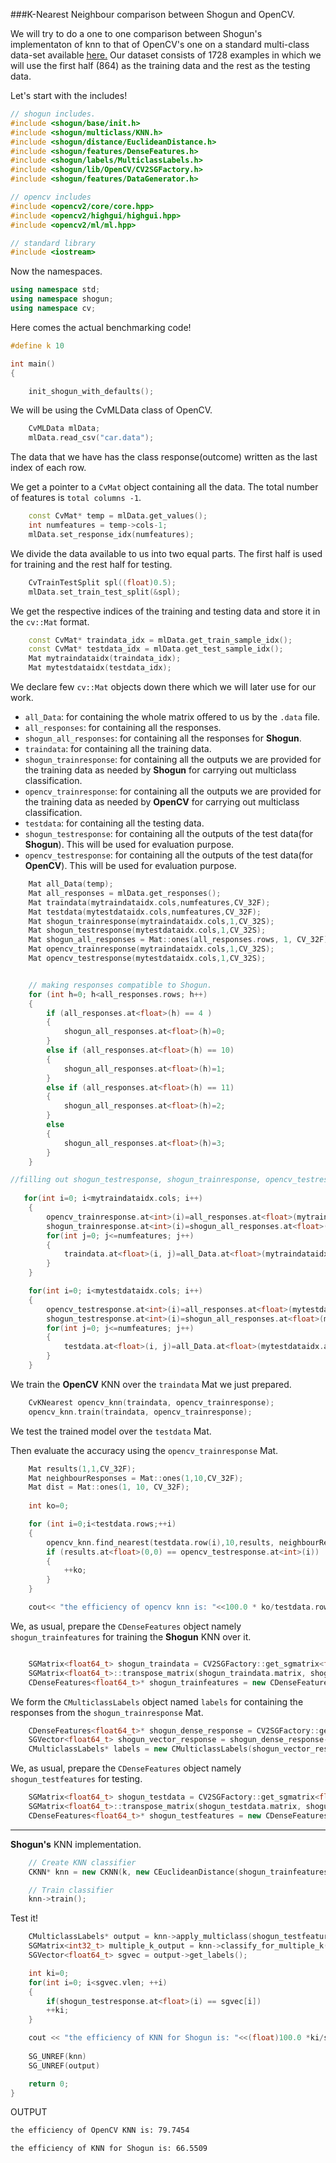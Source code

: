 ###K-Nearest Neighbour comparison between Shogun and OpenCV.


We will try to do a one to one comparison between Shogun's implementaton of knn to that of OpenCV's one on a standard multi-class data-set available [here.](http://archive.ics.uci.edu/ml/machine-learning-databases/car/car.data) Our dataset consists of 1728 examples in which we will use the first half (864) as the training data and the rest as the testing data.

Let's start with the includes!
```CPP
// shogun includes.
#include <shogun/base/init.h>
#include <shogun/multiclass/KNN.h>
#include <shogun/distance/EuclideanDistance.h>
#include <shogun/features/DenseFeatures.h>
#include <shogun/labels/MulticlassLabels.h>
#include <shogun/lib/OpenCV/CV2SGFactory.h>
#include <shogun/features/DataGenerator.h>

// opencv includes
#include <opencv2/core/core.hpp>
#include <opencv2/highgui/highgui.hpp>
#include <opencv2/ml/ml.hpp>

// standard library
#include <iostream>
```

Now the namespaces.
```CPP
using namespace std;
using namespace shogun;
using namespace cv;

```


Here comes the actual benchmarking code!
```CPP
#define k 10

int main()
{

    init_shogun_with_defaults();
```

We will be using the CvMLData class of OpenCV.
```CPP
    CvMLData mlData;
    mlData.read_csv("car.data");
```

The data that we have has the class response(outcome) written as the last index of each row.

We get a pointer to a ```CvMat``` object containing all the data. The total number of features is ```total columns -1```.

```CPP
    const CvMat* temp = mlData.get_values();
    int numfeatures = temp->cols-1;
    mlData.set_response_idx(numfeatures);
```

We divide the data available to us into two equal parts. The first half is used for training and the rest half for testing.
```CPP
    CvTrainTestSplit spl((float)0.5);
    mlData.set_train_test_split(&spl);
```

We get the respective indices of the training and testing data and store it in the ```cv::Mat``` format.
```CPP
    const CvMat* traindata_idx = mlData.get_train_sample_idx();
    const CvMat* testdata_idx = mlData.get_test_sample_idx();
    Mat mytraindataidx(traindata_idx);
    Mat mytestdataidx(testdata_idx);
```

We declare few ```cv::Mat``` objects down there which we will later use for our work.
* ```all_Data```: for containing the whole matrix offered to us by the ```.data``` file. 
* ```all_responses```: for containing all the responses.
* ```shogun_all_responses```: for containing all the responses for **Shogun**.
* ```traindata```: for containing all the training data.
* ```shogun_trainresponse```: for containing all the outputs we are provided for the training data as needed by **Shogun** for carrying out multiclass classification.
* ```opencv_trainresponse```: for containing all the outputs we are provided for the training data as needed by **OpenCV** for carrying out multiclass classification.
* ```testdata```: for containing all the testing data.
* ```shogun_testresponse```: for containing all the outputs of the test data(for **Shogun**). This will be used for evaluation purpose.
* ```opencv_testresponse```: for containing all the outputs of the test data(for **OpenCV**). This will be used for evaluation purpose.


```CPP
    Mat all_Data(temp);
    Mat all_responses = mlData.get_responses();
    Mat traindata(mytraindataidx.cols,numfeatures,CV_32F);
    Mat testdata(mytestdataidx.cols,numfeatures,CV_32F);
    Mat shogun_trainresponse(mytraindataidx.cols,1,CV_32S);
    Mat shogun_testresponse(mytestdataidx.cols,1,CV_32S);
    Mat shogun_all_responses = Mat::ones(all_responses.rows, 1, CV_32F);
    Mat opencv_trainresponse(mytraindataidx.cols,1,CV_32S);
    Mat opencv_testresponse(mytestdataidx.cols,1,CV_32S);
```

```CPP

    // making responses compatible to Shogun.
    for (int h=0; h<all_responses.rows; h++)
    {
        if (all_responses.at<float>(h) == 4 )
        {
            shogun_all_responses.at<float>(h)=0;
        }
        else if (all_responses.at<float>(h) == 10)
        {
            shogun_all_responses.at<float>(h)=1;
        }
        else if (all_responses.at<float>(h) == 11)
        {
            shogun_all_responses.at<float>(h)=2;
        }
        else 
        {
            shogun_all_responses.at<float>(h)=3;
        }
    }

```

```CPP
//filling out shogun_testresponse, shogun_trainresponse, opencv_testresponse, opencv_trainresponse, traindata and testdata mats in there.
   
   for(int i=0; i<mytraindataidx.cols; i++)
    {
        opencv_trainresponse.at<int>(i)=all_responses.at<float>(mytraindataidx.at<int>(i));
        shogun_trainresponse.at<int>(i)=shogun_all_responses.at<float>(mytraindataidx.at<int>(i));    
        for(int j=0; j<=numfeatures; j++)
        {
            traindata.at<float>(i, j)=all_Data.at<float>(mytraindataidx.at<int>(i), j);
        }
    }

    for(int i=0; i<mytestdataidx.cols; i++)
    {
        opencv_testresponse.at<int>(i)=all_responses.at<float>(mytestdataidx.at<int>(i));
        shogun_testresponse.at<int>(i)=shogun_all_responses.at<float>(mytestdataidx.at<int>(i));
        for(int j=0; j<=numfeatures; j++)
        {
            testdata.at<float>(i, j)=all_Data.at<float>(mytestdataidx.at<int>(i), j);
        }   
    }
```

We train the **OpenCV** KNN over the ```traindata``` Mat we just prepared.
```CPP
    CvKNearest opencv_knn(traindata, opencv_trainresponse);
    opencv_knn.train(traindata, opencv_trainresponse);
```
We test the trained model over the ```testdata``` Mat. 

Then evaluate the accuracy using the ```opencv_trainresponse``` Mat.
```CPP
    Mat results(1,1,CV_32F);
    Mat neighbourResponses = Mat::ones(1,10,CV_32F);
    Mat dist = Mat::ones(1, 10, CV_32F);
 
    int ko=0;

    for (int i=0;i<testdata.rows;++i)
    {
        opencv_knn.find_nearest(testdata.row(i),10,results, neighbourResponses, dist);
        if (results.at<float>(0,0) == opencv_testresponse.at<int>(i))
        {
            ++ko;
        }
    }

    cout<< "the efficiency of opencv knn is: "<<100.0 * ko/testdata.rows  <<endl;
```

We, as usual, prepare the ```CDenseFeatures``` object namely ```shogun_trainfeatures``` for training the **Shogun** KNN over it. 
```CPP

    SGMatrix<float64_t> shogun_traindata = CV2SGFactory::get_sgmatrix<float64_t>(traindata);
    SGMatrix<float64_t>::transpose_matrix(shogun_traindata.matrix, shogun_traindata.num_rows, shogun_traindata.num_cols);
    CDenseFeatures<float64_t>* shogun_trainfeatures = new CDenseFeatures<float64_t>(shogun_traindata);
```

We form the ```CMulticlassLabels``` object named ```labels``` for containing the responses from the ```shogun_trainresponse``` Mat.
```CPP
    CDenseFeatures<float64_t>* shogun_dense_response = CV2SGFactory::get_dense_features<float64_t>(shogun_trainresponse);
    SGVector<float64_t> shogun_vector_response = shogun_dense_response->get_feature_vector(0);
    CMulticlassLabels* labels = new CMulticlassLabels(shogun_vector_response);
```

We, as usual, prepare the ```CDenseFeatures``` object namely ```shogun_testfeatures``` for testing. 
```CPP
    SGMatrix<float64_t> shogun_testdata = CV2SGFactory::get_sgmatrix<float64_t>(testdata);
    SGMatrix<float64_t>::transpose_matrix(shogun_testdata.matrix, shogun_testdata.num_rows, shogun_testdata.num_cols);
    CDenseFeatures<float64_t>* shogun_testfeatures = new CDenseFeatures<float64_t>(shogun_testdata);
```
___
**Shogun's** KNN implementation.
```CPP
    // Create KNN classifier
	CKNN* knn = new CKNN(k, new CEuclideanDistance(shogun_trainfeatures, shogun_trainfeatures), labels);

	// Train classifier
	knn->train();
```

Test it!
```CPP
    CMulticlassLabels* output = knn->apply_multiclass(shogun_testfeatures);
    SGMatrix<int32_t> multiple_k_output = knn->classify_for_multiple_k();
    SGVector<float64_t> sgvec = output->get_labels();

    int ki=0;
    for(int i=0; i<sgvec.vlen; ++i)
    { 
        if(shogun_testresponse.at<float>(i) == sgvec[i])
        ++ki;
    }

    cout << "the efficiency of KNN for Shogun is: "<<(float)100.0 *ki/sgvec.vlen <<endl;
 	
	SG_UNREF(knn)
	SG_UNREF(output)  

    return 0;
}

```
OUTPUT
```sh
the efficiency of OpenCV KNN is: 79.7454

the efficiency of KNN for Shogun is: 66.5509

```
